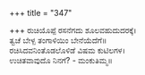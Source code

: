+++
title = "347"

+++
ರುಚಿಯೊಪ್ಪೆ ರಸನೆಗದು ಶೂಲವಹುದುದರಕ್ಕೆ।  
ತ್ವಚೆ ಬೇಳ್ಪ ತಂಗಾಳಿಯಿಂ ಬೇನೆಯೆದೆಗೆ॥  
ರಚಿಸಿದವನಿಂತೊಡಲೊಳಿಡೆ ವಿಷಮ ಕುಟಿಲಗಳ।  
ಉಚಿತವಾವುದೊ ನಿನಗೆ? - ಮಂಕುತಿಮ್ಮ॥  

